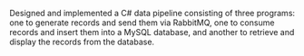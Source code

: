 Designed and implemented a C# data pipeline consisting of three programs: one to generate records and send them via RabbitMQ, one to consume records and insert them into a MySQL database, and another to retrieve and display the records from the database. 
